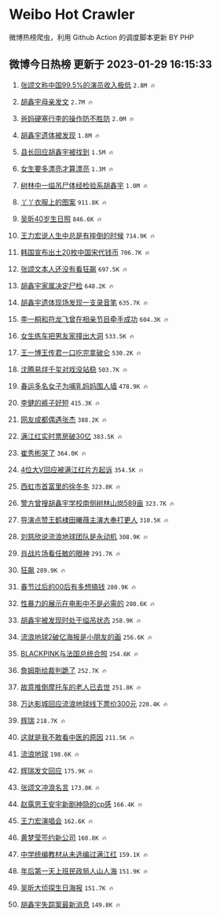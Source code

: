 # Weibo Hot Crawler 



微博热榜爬虫，利用 Github Action 的调度脚本更新 BY PHP 


## 微博今日热榜 更新于 2023-01-29 16:15:33 
1. [张颂文称中国99.5%的演员收入极低](https://s.weibo.com/weibo?q=%23%E5%BC%A0%E9%A2%82%E6%96%87%E7%A7%B0%E4%B8%AD%E5%9B%BD99.5%25%E7%9A%84%E6%BC%94%E5%91%98%E6%94%B6%E5%85%A5%E6%9E%81%E4%BD%8E%23&t=31&band_rank=1&Refer=top) `2.8M 🔥` 

1. [胡鑫宇母亲发文](https://s.weibo.com/weibo?q=%23%E8%83%A1%E9%91%AB%E5%AE%87%E6%AF%8D%E4%BA%B2%E5%8F%91%E6%96%87%23&t=31&band_rank=2&Refer=top) `2.7M 🔥` 

1. [爸妈硬塞行李的操作防不胜防](https://s.weibo.com/weibo?q=%23%E7%88%B8%E5%A6%88%E7%A1%AC%E5%A1%9E%E8%A1%8C%E6%9D%8E%E7%9A%84%E6%93%8D%E4%BD%9C%E9%98%B2%E4%B8%8D%E8%83%9C%E9%98%B2%23&t=31&band_rank=3&Refer=top) `2.0M 🔥` 

1. [胡鑫宇遗体被发现](https://s.weibo.com/weibo?q=%23%E8%83%A1%E9%91%AB%E5%AE%87%E9%81%97%E4%BD%93%E8%A2%AB%E5%8F%91%E7%8E%B0%23&t=31&band_rank=4&Refer=top) `1.8M 🔥` 

1. [县长回应胡鑫宇被找到](https://s.weibo.com/weibo?q=%23%E5%8E%BF%E9%95%BF%E5%9B%9E%E5%BA%94%E8%83%A1%E9%91%AB%E5%AE%87%E8%A2%AB%E6%89%BE%E5%88%B0%23&t=31&band_rank=5&Refer=top) `1.5M 🔥` 

1. [女生要多漂亮才算漂亮](https://s.weibo.com/weibo?q=%23%E5%A5%B3%E7%94%9F%E8%A6%81%E5%A4%9A%E6%BC%82%E4%BA%AE%E6%89%8D%E7%AE%97%E6%BC%82%E4%BA%AE%23&t=31&band_rank=6&Refer=top) `1.3M 🔥` 

1. [树林中一缢吊尸体经检验系胡鑫宇](https://s.weibo.com/weibo?q=%23%E6%A0%91%E6%9E%97%E4%B8%AD%E4%B8%80%E7%BC%A2%E5%90%8A%E5%B0%B8%E4%BD%93%E7%BB%8F%E6%A3%80%E9%AA%8C%E7%B3%BB%E8%83%A1%E9%91%AB%E5%AE%87%23&t=31&band_rank=7&Refer=top) `1.0M 🔥` 

1. [丫丫衣服上的图案](https://s.weibo.com/weibo?q=%23%E4%B8%AB%E4%B8%AB%E8%A1%A3%E6%9C%8D%E4%B8%8A%E7%9A%84%E5%9B%BE%E6%A1%88%23&t=31&band_rank=8&Refer=top) `911.8K 🔥` 

1. [吴昕40岁生日照](https://s.weibo.com/weibo?q=%23%E5%90%B4%E6%98%9540%E5%B2%81%E7%94%9F%E6%97%A5%E7%85%A7%23&t=31&band_rank=9&Refer=top) `846.6K 🔥` 

1. [王力宏说人生中总是有摔倒的时候](https://s.weibo.com/weibo?q=%23%E7%8E%8B%E5%8A%9B%E5%AE%8F%E8%AF%B4%E4%BA%BA%E7%94%9F%E4%B8%AD%E6%80%BB%E6%98%AF%E6%9C%89%E6%91%94%E5%80%92%E7%9A%84%E6%97%B6%E5%80%99%23&t=31&band_rank=10&Refer=top) `714.9K 🔥` 

1. [韩国宣布出土20枚中国宋代钱币](https://s.weibo.com/weibo?q=%23%E9%9F%A9%E5%9B%BD%E5%AE%A3%E5%B8%83%E5%87%BA%E5%9C%9F20%E6%9E%9A%E4%B8%AD%E5%9B%BD%E5%AE%8B%E4%BB%A3%E9%92%B1%E5%B8%81%23&t=31&band_rank=11&Refer=top) `706.7K 🔥` 

1. [张颂文本人还没有看狂飙](https://s.weibo.com/weibo?q=%23%E5%BC%A0%E9%A2%82%E6%96%87%E6%9C%AC%E4%BA%BA%E8%BF%98%E6%B2%A1%E6%9C%89%E7%9C%8B%E7%8B%82%E9%A3%99%23&t=31&band_rank=12&Refer=top) `697.5K 🔥` 

1. [胡鑫宇家属决定尸检](https://s.weibo.com/weibo?q=%23%E8%83%A1%E9%91%AB%E5%AE%87%E5%AE%B6%E5%B1%9E%E5%86%B3%E5%AE%9A%E5%B0%B8%E6%A3%80%23&t=31&band_rank=13&Refer=top) `648.2K 🔥` 

1. [胡鑫宇遗体现场发现一支录音笔](https://s.weibo.com/weibo?q=%23%E8%83%A1%E9%91%AB%E5%AE%87%E9%81%97%E4%BD%93%E7%8E%B0%E5%9C%BA%E5%8F%91%E7%8E%B0%E4%B8%80%E6%94%AF%E5%BD%95%E9%9F%B3%E7%AC%94%23&t=31&band_rank=14&Refer=top) `635.7K 🔥` 

1. [李一桐和符龙飞曾在相亲节目牵手成功](https://s.weibo.com/weibo?q=%23%E6%9D%8E%E4%B8%80%E6%A1%90%E5%92%8C%E7%AC%A6%E9%BE%99%E9%A3%9E%E6%9B%BE%E5%9C%A8%E7%9B%B8%E4%BA%B2%E8%8A%82%E7%9B%AE%E7%89%B5%E6%89%8B%E6%88%90%E5%8A%9F%23&t=31&band_rank=15&Refer=top) `604.3K 🔥` 

1. [女生练车把男友家撞出大洞](https://s.weibo.com/weibo?q=%23%E5%A5%B3%E7%94%9F%E7%BB%83%E8%BD%A6%E6%8A%8A%E7%94%B7%E5%8F%8B%E5%AE%B6%E6%92%9E%E5%87%BA%E5%A4%A7%E6%B4%9E%23&t=31&band_rank=16&Refer=top) `533.5K 🔥` 

1. [王一博王传君一口吃完拿破仑](https://s.weibo.com/weibo?q=%23%E7%8E%8B%E4%B8%80%E5%8D%9A%E7%8E%8B%E4%BC%A0%E5%90%9B%E4%B8%80%E5%8F%A3%E5%90%83%E5%AE%8C%E6%8B%BF%E7%A0%B4%E4%BB%91%23&t=31&band_rank=17&Refer=top) `530.2K 🔥` 

1. [沈腾易烊千玺对戏没站稳](https://s.weibo.com/weibo?q=%23%E6%B2%88%E8%85%BE%E6%98%93%E7%83%8A%E5%8D%83%E7%8E%BA%E5%AF%B9%E6%88%8F%E6%B2%A1%E7%AB%99%E7%A8%B3%23&t=31&band_rank=18&Refer=top) `503.7K 🔥` 

1. [春运多名女子为哺乳妈妈围人墙](https://s.weibo.com/weibo?q=%23%E6%98%A5%E8%BF%90%E5%A4%9A%E5%90%8D%E5%A5%B3%E5%AD%90%E4%B8%BA%E5%93%BA%E4%B9%B3%E5%A6%88%E5%A6%88%E5%9B%B4%E4%BA%BA%E5%A2%99%23&t=31&band_rank=19&Refer=top) `478.9K 🔥` 

1. [李健的裤子好短](https://s.weibo.com/weibo?q=%23%E6%9D%8E%E5%81%A5%E7%9A%84%E8%A3%A4%E5%AD%90%E5%A5%BD%E7%9F%AD%23&t=31&band_rank=20&Refer=top) `415.3K 🔥` 

1. [网友成都偶遇张杰](https://s.weibo.com/weibo?q=%23%E7%BD%91%E5%8F%8B%E6%88%90%E9%83%BD%E5%81%B6%E9%81%87%E5%BC%A0%E6%9D%B0%23&t=31&band_rank=21&Refer=top) `388.2K 🔥` 

1. [满江红实时票房破30亿](https://s.weibo.com/weibo?q=%23%E6%BB%A1%E6%B1%9F%E7%BA%A2%E5%AE%9E%E6%97%B6%E7%A5%A8%E6%88%BF%E7%A0%B430%E4%BA%BF%23&t=31&band_rank=22&Refer=top) `383.5K 🔥` 

1. [崔秀彬哭了](https://s.weibo.com/weibo?q=%23%E5%B4%94%E7%A7%80%E5%BD%AC%E5%93%AD%E4%BA%86%23&t=31&band_rank=23&Refer=top) `364.0K 🔥` 

1. [4位大V回应被满江红片方起诉](https://s.weibo.com/weibo?q=%234%E4%BD%8D%E5%A4%A7V%E5%9B%9E%E5%BA%94%E8%A2%AB%E6%BB%A1%E6%B1%9F%E7%BA%A2%E7%89%87%E6%96%B9%E8%B5%B7%E8%AF%89%23&t=31&band_rank=24&Refer=top) `354.5K 🔥` 

1. [西虹市首富里的徐冬冬](https://s.weibo.com/weibo?q=%23%E8%A5%BF%E8%99%B9%E5%B8%82%E9%A6%96%E5%AF%8C%E9%87%8C%E7%9A%84%E5%BE%90%E5%86%AC%E5%86%AC%23&t=31&band_rank=25&Refer=top) `323.8K 🔥` 

1. [警方曾搜胡鑫宇学校南侧树林山岗589亩](https://s.weibo.com/weibo?q=%23%E8%AD%A6%E6%96%B9%E6%9B%BE%E6%90%9C%E8%83%A1%E9%91%AB%E5%AE%87%E5%AD%A6%E6%A0%A1%E5%8D%97%E4%BE%A7%E6%A0%91%E6%9E%97%E5%B1%B1%E5%B2%97589%E4%BA%A9%23&t=31&band_rank=26&Refer=top) `323.7K 🔥` 

1. [导演点赞王鹤棣田曦薇主演大奉打更人](https://s.weibo.com/weibo?q=%23%E5%AF%BC%E6%BC%94%E7%82%B9%E8%B5%9E%E7%8E%8B%E9%B9%A4%E6%A3%A3%E7%94%B0%E6%9B%A6%E8%96%87%E4%B8%BB%E6%BC%94%E5%A4%A7%E5%A5%89%E6%89%93%E6%9B%B4%E4%BA%BA%23&t=31&band_rank=27&Refer=top) `310.5K 🔥` 

1. [刘慈欣说流浪地球团队是永动机](https://s.weibo.com/weibo?q=%23%E5%88%98%E6%85%88%E6%AC%A3%E8%AF%B4%E6%B5%81%E6%B5%AA%E5%9C%B0%E7%90%83%E5%9B%A2%E9%98%9F%E6%98%AF%E6%B0%B8%E5%8A%A8%E6%9C%BA%23&t=31&band_rank=28&Refer=top) `308.9K 🔥` 

1. [肖战片场看任敏的眼神](https://s.weibo.com/weibo?q=%23%E8%82%96%E6%88%98%E7%89%87%E5%9C%BA%E7%9C%8B%E4%BB%BB%E6%95%8F%E7%9A%84%E7%9C%BC%E7%A5%9E%23&t=31&band_rank=29&Refer=top) `291.7K 🔥` 

1. [狂飙](https://s.weibo.com/weibo?q=%E7%8B%82%E9%A3%99&t=31&band_rank=30&Refer=top) `289.9K 🔥` 

1. [春节过后的00后有多想搞钱](https://s.weibo.com/weibo?q=%23%E6%98%A5%E8%8A%82%E8%BF%87%E5%90%8E%E7%9A%8400%E5%90%8E%E6%9C%89%E5%A4%9A%E6%83%B3%E6%90%9E%E9%92%B1%23&t=31&band_rank=31&Refer=top) `280.9K 🔥` 

1. [性暴力的展示在电影中不是必需的](https://s.weibo.com/weibo?q=%E6%80%A7%E6%9A%B4%E5%8A%9B%E7%9A%84%E5%B1%95%E7%A4%BA%E5%9C%A8%E7%94%B5%E5%BD%B1%E4%B8%AD%E4%B8%8D%E6%98%AF%E5%BF%85%E9%9C%80%E7%9A%84&t=31&band_rank=32&Refer=top) `280.6K 🔥` 

1. [胡鑫宇被发现时处于缢吊状态](https://s.weibo.com/weibo?q=%23%E8%83%A1%E9%91%AB%E5%AE%87%E8%A2%AB%E5%8F%91%E7%8E%B0%E6%97%B6%E5%A4%84%E4%BA%8E%E7%BC%A2%E5%90%8A%E7%8A%B6%E6%80%81%23&t=31&band_rank=33&Refer=top) `258.9K 🔥` 

1. [流浪地球2破亿海报是小朋友的画](https://s.weibo.com/weibo?q=%23%E6%B5%81%E6%B5%AA%E5%9C%B0%E7%90%832%E7%A0%B4%E4%BA%BF%E6%B5%B7%E6%8A%A5%E6%98%AF%E5%B0%8F%E6%9C%8B%E5%8F%8B%E7%9A%84%E7%94%BB%23&t=31&band_rank=34&Refer=top) `256.6K 🔥` 

1. [BLACKPINK与法国总统合照](https://s.weibo.com/weibo?q=%23BLACKPINK%E4%B8%8E%E6%B3%95%E5%9B%BD%E6%80%BB%E7%BB%9F%E5%90%88%E7%85%A7%23&t=31&band_rank=35&Refer=top) `254.6K 🔥` 

1. [詹姆斯给裁判跪了](https://s.weibo.com/weibo?q=%23%E8%A9%B9%E5%A7%86%E6%96%AF%E7%BB%99%E8%A3%81%E5%88%A4%E8%B7%AA%E4%BA%86%23&t=31&band_rank=36&Refer=top) `252.7K 🔥` 

1. [故意推倒摩托车的老人已去世](https://s.weibo.com/weibo?q=%23%E6%95%85%E6%84%8F%E6%8E%A8%E5%80%92%E6%91%A9%E6%89%98%E8%BD%A6%E7%9A%84%E8%80%81%E4%BA%BA%E5%B7%B2%E5%8E%BB%E4%B8%96%23&t=31&band_rank=37&Refer=top) `251.8K 🔥` 

1. [万达影城回应流浪地球线下票价300元](https://s.weibo.com/weibo?q=%23%E4%B8%87%E8%BE%BE%E5%BD%B1%E5%9F%8E%E5%9B%9E%E5%BA%94%E6%B5%81%E6%B5%AA%E5%9C%B0%E7%90%83%E7%BA%BF%E4%B8%8B%E7%A5%A8%E4%BB%B7300%E5%85%83%23&t=31&band_rank=38&Refer=top) `220.4K 🔥` 

1. [辉瑞](https://s.weibo.com/weibo?q=%23%E8%BE%89%E7%91%9E%23&t=31&band_rank=39&Refer=top) `218.7K 🔥` 

1. [这就是我不敢看中医的原因](https://s.weibo.com/weibo?q=%23%E8%BF%99%E5%B0%B1%E6%98%AF%E6%88%91%E4%B8%8D%E6%95%A2%E7%9C%8B%E4%B8%AD%E5%8C%BB%E7%9A%84%E5%8E%9F%E5%9B%A0%23&t=31&band_rank=40&Refer=top) `211.5K 🔥` 

1. [流浪地球](https://s.weibo.com/weibo?q=%E6%B5%81%E6%B5%AA%E5%9C%B0%E7%90%83&t=31&band_rank=41&Refer=top) `198.6K 🔥` 

1. [辉瑞发文回应](https://s.weibo.com/weibo?q=%23%E8%BE%89%E7%91%9E%E5%8F%91%E6%96%87%E5%9B%9E%E5%BA%94%23&t=31&band_rank=42&Refer=top) `175.9K 🔥` 

1. [张颂文冲浪名言](https://s.weibo.com/weibo?q=%23%E5%BC%A0%E9%A2%82%E6%96%87%E5%86%B2%E6%B5%AA%E5%90%8D%E8%A8%80%23&t=31&band_rank=43&Refer=top) `173.0K 🔥` 

1. [赵露思王安宇新剧神隐的cp感](https://s.weibo.com/weibo?q=%23%E8%B5%B5%E9%9C%B2%E6%80%9D%E7%8E%8B%E5%AE%89%E5%AE%87%E6%96%B0%E5%89%A7%E7%A5%9E%E9%9A%90%E7%9A%84cp%E6%84%9F%23&t=31&band_rank=44&Refer=top) `166.4K 🔥` 

1. [王力宏演唱会](https://s.weibo.com/weibo?q=%E7%8E%8B%E5%8A%9B%E5%AE%8F%E6%BC%94%E5%94%B1%E4%BC%9A&t=31&band_rank=45&Refer=top) `162.6K 🔥` 

1. [黄梦莹签约新公司](https://s.weibo.com/weibo?q=%23%E9%BB%84%E6%A2%A6%E8%8E%B9%E7%AD%BE%E7%BA%A6%E6%96%B0%E5%85%AC%E5%8F%B8%23&t=31&band_rank=46&Refer=top) `160.8K 🔥` 

1. [中学统编教材从未选编过满江红](https://s.weibo.com/weibo?q=%23%E4%B8%AD%E5%AD%A6%E7%BB%9F%E7%BC%96%E6%95%99%E6%9D%90%E4%BB%8E%E6%9C%AA%E9%80%89%E7%BC%96%E8%BF%87%E6%BB%A1%E6%B1%9F%E7%BA%A2%23&t=31&band_rank=47&Refer=top) `159.1K 🔥` 

1. [年后第一天上班民政局人山人海](https://s.weibo.com/weibo?q=%23%E5%B9%B4%E5%90%8E%E7%AC%AC%E4%B8%80%E5%A4%A9%E4%B8%8A%E7%8F%AD%E6%B0%91%E6%94%BF%E5%B1%80%E4%BA%BA%E5%B1%B1%E4%BA%BA%E6%B5%B7%23&t=31&band_rank=48&Refer=top) `151.9K 🔥` 

1. [吴昕大侦探生日海报](https://s.weibo.com/weibo?q=%23%E5%90%B4%E6%98%95%E5%A4%A7%E4%BE%A6%E6%8E%A2%E7%94%9F%E6%97%A5%E6%B5%B7%E6%8A%A5%23&t=31&band_rank=49&Refer=top) `151.7K 🔥` 

1. [胡鑫宇失踪案最新消息](https://s.weibo.com/weibo?q=%23%E8%83%A1%E9%91%AB%E5%AE%87%E5%A4%B1%E8%B8%AA%E6%A1%88%E6%9C%80%E6%96%B0%E6%B6%88%E6%81%AF%23&t=31&band_rank=50&Refer=top) `149.8K 🔥` 

